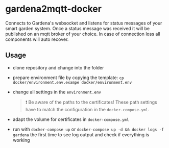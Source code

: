 # gardena2mqtt-docker
Connects to Gardena's websocket and listens for status messages of your smart garden system. Once a status message
was received it will be published on an mqtt broker of your choice. In case of connection loss all components 
will auto recover.
## Usage
- clone repository and change into the folder
- prepare environment file by copying the template: ```cp docker/environment.env.exampe docker/environment.env```
- change all settings in the ```environment.env```
   
    > :exclamation: Be aware of the paths to the certificates! These path settings have to match the configuration in the 
```docker-compose.yml```.
- adapt the volume for certificates in ```docker-compose.yml```
- run with ```docker-compose up``` or ```docker-compose up -d && docker logs -f gardena``` the first time to see log 
output and check if everything is working